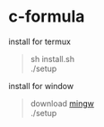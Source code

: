 # c-formula
install for termux 

> sh install.sh <br >
> ./setup

install for window
> download <a href="https://sourceforge.net/projects/mingw/">mingw</a><br>
> ./setup
